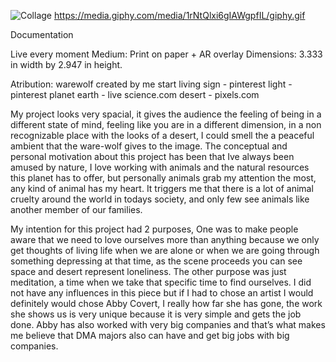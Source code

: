 ![Collage](https://i.imgur.com/sfK3cdS.png)
https://media.giphy.com/media/1rNtQlxi6gIAWgpfIL/giphy.gif

Documentation

Live every moment
Medium: Print on paper + AR overlay
Dimensions: 3.333 in width by 2.947 in height.


Atribution:
warewolf created by me
start living sign - pinterest
light - pinterest
planet earth - live science.com
desert - pixels.com


My project looks very spacial, it gives the audience the feeling of being in a different state of mind, feeling like you are in a different dimension, in a non recognizable place with the looks of a desert, I could smell the a peaceful ambient that the ware-wolf gives to the image.
The conceptual and personal motivation about this project has been that Ive always been amused by nature, I love working with animals and the natural resources this planet has to offer, but personally animals grab my attention the most, any kind of animal has my heart. It triggers me that there is a lot of animal cruelty around the world in todays society, and only few see animals like another member of our families.


My intention for this project had 2 purposes, One was to make people aware that we need to love ourselves more than anything because we only get thoughts of living life when we are alone or when we are going through something depressing at that time, as the scene proceeds you can see space and desert represent loneliness. The other purpose was just meditation, a time when we take that specific time to find ourselves.
I did not have any influences in this piece but if I had to chose an artist I would definitely would chose Abby Covert, I really how far she has gone, the work she shows us is very unique because it is very simple and gets the job done. Abby has also worked with very big companies and that’s what makes me believe that DMA majors also can have and get big jobs with big companies.
